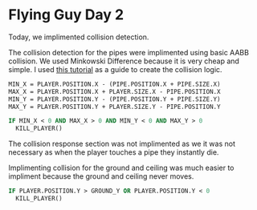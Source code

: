 # Flying Guy Day 2
Today, we implimented collision detection.  

The collision detection for the pipes were implimented using basic AABB collision.  We used Minkowski Difference because it is very cheap and simple.  I used [this tutorial](https://blog.hamaluik.ca/posts/simple-aabb-collision-using-minkowski-difference/) as a guide to create the collision logic.
```pascal
MIN_X = PLAYER.POSITION.X - (PIPE.POSITION.X + PIPE.SIZE.X)
MAX_X = PLAYER.POSITION.X + PLAYER.SIZE.X - PIPE.POSITION.X
MIN_Y = PLAYER.POSITION.Y - (PIPE.POSITION.Y + PIPE.SIZE.Y)
MAX_Y = PLAYER.POSITION.Y + PLAYER.SIZE.Y - PIPE.POSITION.Y

IF MIN_X < 0 AND MAX_X > 0 AND MIN_Y < 0 AND MAX_Y > 0
  KILL_PLAYER()
```
The collision response section was not implimented as we it was not necessary as when the player touches a pipe they instantly die.

Implimenting collision for the ground and ceiling was much easier to impliment because the ground and ceiling never moves.
```pascal
IF PLAYER.POSITION.Y > GROUND_Y OR PLAYER.POSITION.Y < 0
  KILL_PLAYER()
```




